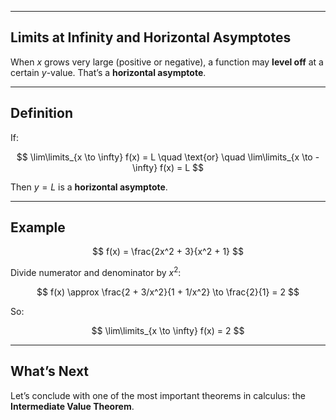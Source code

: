
---

## Limits at Infinity and Horizontal Asymptotes

When $x$ grows very large (positive or negative), a function may **level off** at a certain $y$-value. That’s a **horizontal asymptote**.

---

## Definition

If:

$$
\lim\limits_{x \to \infty} f(x) = L \quad \text{or} \quad \lim\limits_{x \to -\infty} f(x) = L
$$

Then $y = L$ is a **horizontal asymptote**.

---

## Example

$$
f(x) = \frac{2x^2 + 3}{x^2 + 1}
$$

Divide numerator and denominator by $x^2$:

$$
f(x) \approx \frac{2 + 3/x^2}{1 + 1/x^2} \to \frac{2}{1} = 2
$$

So:

$$
\lim\limits_{x \to \infty} f(x) = 2
$$

---

## What’s Next

Let’s conclude with one of the most important theorems in calculus: the **Intermediate Value Theorem**.

